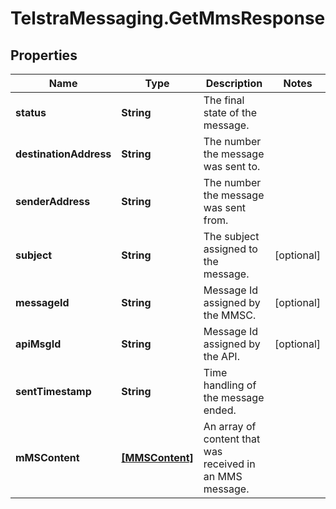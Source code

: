 # TelstraMessaging.GetMmsResponse

## Properties

Name | Type | Description | Notes
------------ | ------------- | ------------- | -------------
**status** | **String** | The final state of the message.  | 
**destinationAddress** | **String** | The number the message was sent to.  | 
**senderAddress** | **String** | The number the message was sent from.  | 
**subject** | **String** | The subject assigned to the message.  | [optional] 
**messageId** | **String** | Message Id assigned by the MMSC.  | [optional] 
**apiMsgId** | **String** | Message Id assigned by the API.  | [optional] 
**sentTimestamp** | **String** | Time handling of the message ended.  | 
**mMSContent** | [**[MMSContent]**](MMSContent.md) | An array of content that was received in an MMS message.  | 


